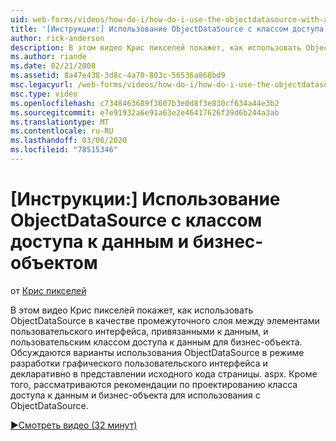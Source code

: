 ```yaml
---
uid: web-forms/videos/how-do-i/how-do-i-use-the-objectdatasource-with-a-data-access-class-and-business-object
title: '[Инструкции:] Использование ObjectDataSource с классом доступа к данным и бизнес-объектом | Документация Майкрософт'
author: rick-anderson
description: В этом видео Крис пикселей покажет, как использовать ObjectDataSource в качестве промежуточного слоя между элементами пользовательского интерфейса, привязанными к данным, и пользовательскими данными...
ms.author: riande
ms.date: 02/21/2008
ms.assetid: 8a47e438-3d8c-4a70-803c-56536a868bd9
msc.legacyurl: /web-forms/videos/how-do-i/how-do-i-use-the-objectdatasource-with-a-data-access-class-and-business-object
msc.type: video
ms.openlocfilehash: c7348463689f3607b3e0d8f3e830cf634a44e3b2
ms.sourcegitcommit: e7e91932a6e91a63e2e46417626f39d6b244a3ab
ms.translationtype: MT
ms.contentlocale: ru-RU
ms.lasthandoff: 03/06/2020
ms.locfileid: "78515346"
---
```

# <a name="how-do-i-use-the-objectdatasource-with-a-data-access-class-and-business-object"></a>[Инструкции:] Использование ObjectDataSource с классом доступа к данным и бизнес-объектом

от [Крис пикселей](https://twitter.com/chrispels)

В этом видео Крис пикселей покажет, как использовать ObjectDataSource в качестве промежуточного слоя между элементами пользовательского интерфейса, привязанными к данным, и пользовательским классом доступа к данным для бизнес-объекта. Обсуждаются варианты использования ObjectDataSource в режиме разработки графического пользовательского интерфейса и декларативно в представлении исходного кода страницы. aspx. Кроме того, рассматриваются рекомендации по проектированию класса доступа к данным и бизнес-объекта для использования с ObjectDataSource.

[&#9654;Смотреть видео (32 минут)](https://channel9.msdn.com/Blogs/ASP-NET-Site-Videos/how-do-i-use-the-objectdatasource-with-a-data-access-class-and-business-object)
